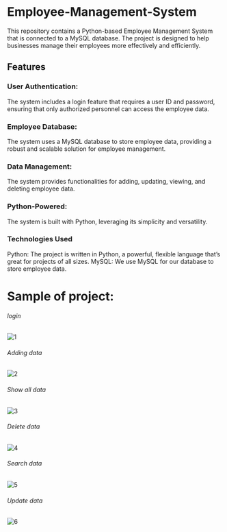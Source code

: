 # Employee-Management-System
This repository contains a Python-based Employee Management System that is connected to a MySQL database. The project is designed to help businesses manage their employees more effectively and efficiently.

## Features
### User Authentication:
The system includes a login feature that requires a user ID and password, ensuring that only authorized personnel can access the employee data.

### Employee Database:
The system uses a MySQL database to store employee data, providing a robust and scalable solution for employee management.

### Data Management:
The system provides functionalities for adding, updating, viewing, and deleting employee data.

### Python-Powered:
The system is built with Python, leveraging its simplicity and versatility.

### Technologies Used
Python: The project is written in Python, a powerful, flexible language that’s great for projects of all sizes. MySQL: We use MySQL for our database to store employee data.

# Sample of project:
###### login
![1](https://github.com/ashishkumaryadav7/Employee-Management-System/assets/139031386/f69355de-b84c-433f-8e20-e25c68fd1402)
###### Adding data
![2](https://github.com/ashishkumaryadav7/Employee-Management-System/assets/139031386/3f39d87e-5b14-47e4-a08a-2bed81789d82)
###### Show all data
![3](https://github.com/ashishkumaryadav7/Employee-Management-System/assets/139031386/279606dd-90f2-4735-9a3e-bdeaa5db304d)
###### Delete data
![4](https://github.com/ashishkumaryadav7/Employee-Management-System/assets/139031386/974bbc35-622d-4495-9477-52fabc7c7c6e)
###### Search data
![5](https://github.com/ashishkumaryadav7/Employee-Management-System/assets/139031386/a1232332-250e-4f95-bfaf-9962688e143e)
###### Update data
![6](https://github.com/ashishkumaryadav7/Employee-Management-System/assets/139031386/9b02f71e-c9d4-4ee2-bb37-b1fb2a9f0dda)
